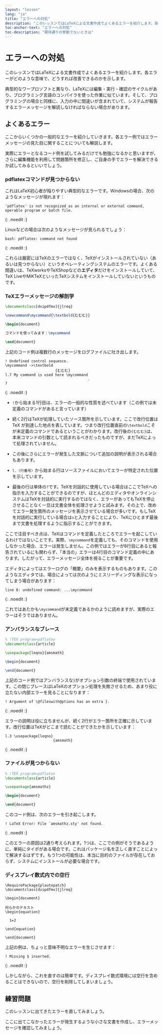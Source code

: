 ```yaml
---
layout: "lesson"
lang: "ja"
title: "エラーへの対処"
description: "このレッスンではLaTeXによる文書作成でよくあるエラーを紹介します。各エラーがどのような意味で、どうすれば改善できるのかを示します。"
toc-anchor-text: "エラーへの対処"
toc-description: "期待通りの挙動でないときは"
---
```


# エラーへの対処

<span class="summary">このレッスンではLaTeXによる文書作成でよくあるエラーを紹介します。各エラーがどのような意味で、どうすれば改善できるのかを示します。</span>

典型的なワープロソフトと異なり、LaTeXには編集・実行・確認のサイクルがあり、プログラミング言語のコンパイラを使った作業に似ています。そして、プログラミングの場合と同様に、入力の中に間違いが含まれていて、システムが報告するエラーメッセージを解読しなければならない場合があります。

## よくあるエラー

ここからいくつかの一般的なエラーを紹介していきます。各エラー例ではエラーメッセージの見た目に関することについても解説します。

実際にエラーとなるコード例を試してみるだけでも勉強になるかと思いますが、さらに編集機能を利用して問題箇所を修正し、ご自身の手でエラーを解決できるか試してみるといいでしょう。

### pdflatexコマンドが見つからない

これはLaTeX初心者が陥りやすい典型的なエラーです。Windowsの場合、次のようなメッセージが現れます：

```
'pdflatex' is not recognized as an internal or external command,
operable program or batch file.
```
{: .noedit :}

Linuxなどの場合は次のようなメッセージが見られるでしょう：

```
bash: pdflatex: command not found
```
{: .noedit :}

これらは厳密にはTeXのエラーではなく、TeXがインストールされていない（あるいは見つからない）というオペレーティングシステムのエラーです。よくある間違いは、TeXworksやTeXShopなどの**エディタ**だけをインストールしていて、TeX LiveやMiKTeXといったTeXシステムをインストールしていないというものです。

### TeXエラーメッセージの解剖学

```latex
\documentclass[dvipdfmx]{jlreq}

\newcommand\mycommand{\textbold{むむむ}}

\begin{document}

コマンドを使ってみます：\mycommand

\end{document}
```

上記のコード例は複数行のメッセージをログファイルに吐き出します。

```
! Undefined control sequence.
\mycommand ->\textbold 
                       {むむむ}
l.7 My command is used here \mycommand
                                      .
? 
```
{: .noedit :}

* `!`から始まる1行目は、エラーの一般的な性質を述べています（この例では未定義のコマンドがあると言っています）
* 続く2行はTeXが処理していたソース箇所を示しています。ここで改行位置は TeX が到達した地点を表しています。つまり改行位置直前の`\textbold`こそが未定義のコマンドであるということがわかります。改行後の`{むむむ}`は、本来コマンドの引数として読まれるべきだったものですが、まだTeXによって処理されていません。
* この後にさらにエラーが発生した文脈について追加の説明が表示される場合もあります。
* `l.〈行番号〉`から始まる行はソースファイルにおいてエラーが特定された位置を示しています。

* 最後の行は単体の`?`です。TeXを対話的に使用している場合はここでTeXへの指示を入力することができるのですが、ほとんどのエディタやオンラインシステムはTeXを対話的に実行するのではなく、エラーがあってもTeXを停止させることなく一旦は文書全体を処理させようと試みます。その上で、改めてエラー発生箇所のメッセージを表示させている場合が多いです。もしTeXを対話的に実行している場合は`s`と入力することにより、TeXにひとまず最後まで文書を処理するように指示することができます。

ここで注目すべき点は、TeXはコマンドを定義したところでエラーを起こしているわけではないことです。実際、`\mycommand`を定義しても、そのコマンドを使用しなかった場合、エラーは発生しません。この例ではエラーが8行目にあると報告されているにも関わらず、「本当の」エラーは4行目のコマンド定義の中にあります。したがって、エラーメッセージ全体を視ることが重要です。

エディタによってはエラーログの「概要」のみを表示するものもあります。このようなエディタでは、場合によっては次のようにミスリーディングな表示になってしまう場合があります：

```
line 8: undefined command: ...\mycommand
```
{: .noedit :}

これではあたかも`\mycommand`が未定義であるかのように読めますが、実際のエラーはそうではありません。

### アンバランスなブレース

```latex
% !TEX program=pdflatex
\documentclass{article}

\usepackage[leqno}{amsmath}

\begin{document}

\end{document}
```

上記のコード例ではアンバランスな`}`がオプション引数の終端で使用されています。この閉じブレースはLaTeXのオプション処理を失敗させるため、あまり役に立たない内部エラーを見ることになります：

```
! Argument of \@fileswith@ptions has an extra }.
```
{: .noedit :}

エラーの説明は役に立ちませんが、続く2行がエラー箇所を正確に示しています。改行位置はTeXがどこまで読むことができたかを示しています：

```
l.3 \usepackage[leqno}
                      {amsmath}
```
{: .noedit :}

### ファイルが見つからない

```latex
% !TEX program=pdflatex
\documentclass{article}

\usepackage{amsmathz}

\begin{document}

\end{document}
```

このコード例は、次のエラーを引き起こします。

```
! LaTeX Error: File `amsmathz.sty' not found.
```
{: .noedit :}

このエラーの原因は2通り考えられます。1つは、ここでの例がそうであるように、単純にタイポがある場合です。これはパッケージ名を正しく直すことによって解決するはずです。もう1つの可能性は、本当に目的のファイルが存在しておらず、システムにインストールが必要な場合です。

### ディスプレイ数式内での空行

```
\RequirePackage{plautopatch}
\documentclass[dvipdfmx]{jlreq}

\begin{document}

何らかのテキスト
\begin{equation}

  1=2

\end{equation}

\end{document}
```

上記の例は、ちょっと意味不明なエラーを生じさせます：

```
! Missing $ inserted.
```
{: .noedit :}

しかしながら、これを直すのは簡単です。ディスプレイ数式環境には空行を含めることはできないので、空行を削除してしまいましょう。

## 練習問題

このレッスンに出てきたエラーを直してみましょう。

ここに出てこなかったエラーが発生するような小さな文書を作成し、エラーメッセージを確認してみましょう。

<script>
  window.addEventListener('load', function(){
      if(editors['pre2'] != null) editors['pre2'].moveCursorTo(2, 31, false);
      if(editors['pre4'] != null) editors['pre4'].moveCursorTo(2, 18, false);
      if(editors['pre7'] != null) editors['pre7'].moveCursorTo(2, 20, false);
      if(editors['pre9'] != null) editors['pre9'].moveCursorTo(6, 0, false);
  }, false);
</script>
